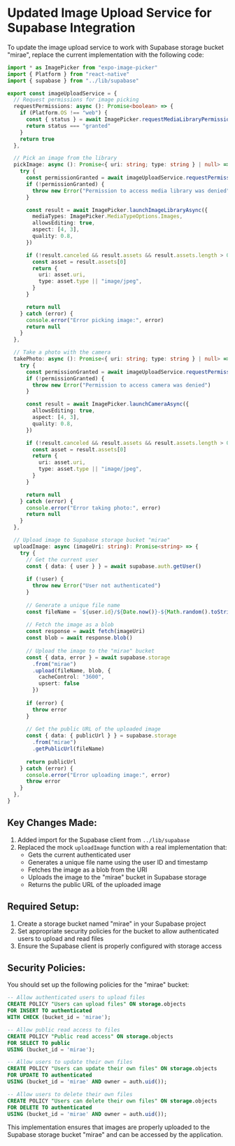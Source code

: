 # Updated Image Upload Service for Supabase Integration

To update the image upload service to work with Supabase storage bucket "mirae", replace the current implementation with the following code:

```typescript
import * as ImagePicker from "expo-image-picker"
import { Platform } from "react-native"
import { supabase } from "../lib/supabase"

export const imageUploadService = {
  // Request permissions for image picking
  requestPermissions: async (): Promise<boolean> => {
    if (Platform.OS !== "web") {
      const { status } = await ImagePicker.requestMediaLibraryPermissionsAsync()
      return status === "granted"
    }
    return true
  },

  // Pick an image from the library
  pickImage: async (): Promise<{ uri: string; type: string } | null> => {
    try {
      const permissionGranted = await imageUploadService.requestPermissions()
      if (!permissionGranted) {
        throw new Error("Permission to access media library was denied")
      }

      const result = await ImagePicker.launchImageLibraryAsync({
        mediaTypes: ImagePicker.MediaTypeOptions.Images,
        allowsEditing: true,
        aspect: [4, 3],
        quality: 0.8,
      })

      if (!result.canceled && result.assets && result.assets.length > 0) {
        const asset = result.assets[0]
        return {
          uri: asset.uri,
          type: asset.type || "image/jpeg",
        }
      }

      return null
    } catch (error) {
      console.error("Error picking image:", error)
      return null
    }
  },

  // Take a photo with the camera
  takePhoto: async (): Promise<{ uri: string; type: string } | null> => {
    try {
      const permissionGranted = await imageUploadService.requestPermissions()
      if (!permissionGranted) {
        throw new Error("Permission to access camera was denied")
      }

      const result = await ImagePicker.launchCameraAsync({
        allowsEditing: true,
        aspect: [4, 3],
        quality: 0.8,
      })

      if (!result.canceled && result.assets && result.assets.length > 0) {
        const asset = result.assets[0]
        return {
          uri: asset.uri,
          type: asset.type || "image/jpeg",
        }
      }

      return null
    } catch (error) {
      console.error("Error taking photo:", error)
      return null
    }
  },

  // Upload image to Supabase storage bucket "mirae"
  uploadImage: async (imageUri: string): Promise<string> => {
    try {
      // Get the current user
      const { data: { user } } = await supabase.auth.getUser()
      
      if (!user) {
        throw new Error("User not authenticated")
      }
      
      // Generate a unique file name
      const fileName = `${user.id}/${Date.now()}-${Math.random().toString(36).substring(2, 15)}.jpg`
      
      // Fetch the image as a blob
      const response = await fetch(imageUri)
      const blob = await response.blob()
      
      // Upload the image to the "mirae" bucket
      const { data, error } = await supabase.storage
        .from("mirae")
        .upload(fileName, blob, {
          cacheControl: "3600",
          upsert: false
        })
      
      if (error) {
        throw error
      }
      
      // Get the public URL of the uploaded image
      const { data: { publicUrl } } = supabase.storage
        .from("mirae")
        .getPublicUrl(fileName)
      
      return publicUrl
    } catch (error) {
      console.error("Error uploading image:", error)
      throw error
    }
  },
}
```

## Key Changes Made:

1. Added import for the Supabase client from `../lib/supabase`
2. Replaced the mock `uploadImage` function with a real implementation that:
   - Gets the current authenticated user
   - Generates a unique file name using the user ID and timestamp
   - Fetches the image as a blob from the URI
   - Uploads the image to the "mirae" bucket in Supabase storage
   - Returns the public URL of the uploaded image

## Required Setup:

1. Create a storage bucket named "mirae" in your Supabase project
2. Set appropriate security policies for the bucket to allow authenticated users to upload and read files
3. Ensure the Supabase client is properly configured with storage access

## Security Policies:

You should set up the following policies for the "mirae" bucket:

```sql
-- Allow authenticated users to upload files
CREATE POLICY "Users can upload files" ON storage.objects 
FOR INSERT TO authenticated 
WITH CHECK (bucket_id = 'mirae');

-- Allow public read access to files
CREATE POLICY "Public read access" ON storage.objects 
FOR SELECT TO public 
USING (bucket_id = 'mirae');

-- Allow users to update their own files
CREATE POLICY "Users can update their own files" ON storage.objects 
FOR UPDATE TO authenticated 
USING (bucket_id = 'mirae' AND owner = auth.uid());

-- Allow users to delete their own files
CREATE POLICY "Users can delete their own files" ON storage.objects 
FOR DELETE TO authenticated 
USING (bucket_id = 'mirae' AND owner = auth.uid());
```

This implementation ensures that images are properly uploaded to the Supabase storage bucket "mirae" and can be accessed by the application.